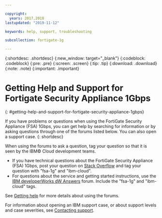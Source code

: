 ```yaml
---

copyright:
  years: 2017,2018
lastupdated: "2019-11-12"

keywords: help, support, troubleshooting

subcollection: fortigate-1g

---
```


{:shortdesc: .shortdesc}
{:new_window: target="_blank"}
{:codeblock: .codeblock}
{:pre: .pre}
{:screen: .screen}
{:tip: .tip}
{:download: .download}
{:note: .note}
{:important: .important}

# Getting Help and Support for Fortigate Security Appliance 1Gbps
{: #getting-help-and-support-for-fortigate-security-appliance-1gbps}

If you have problems or questions when using the FortiGate Security Appliance (FSA) 1Gbps, you can get help by searching for information or by asking questions through one of the forums listed below. You can also open a support case.
{: shortdesc}

When using the forums to ask a question, tag your question so that it is seen by the IBM© Cloud development teams.

* If you have technical questions about the FortiGate Security Appliance (FSA) 1Gbps, post your question on [Stack Overflow](https://stackoverflow.com/search?q=fsa-1g+ibm-cloud) and tag your question with "fsa-1g" and "ibm-cloud".
* For questions about the service and getting started instructions, use the [IBM developerWorks dW Answers](https://developer.ibm.com/answers/topics/fsa-1g.html?smartspace=ibm-cloud) forum. Include the "fsa-1g" and "ibm-cloud" tags.

See [Getting help](https://{DomainName}/docs/get-support?topic=get-support-using-avatar) for more details about using the forums.

For information about opening an IBM support case, or about support levels and case severities, see [Contacting support](/docs/get-support?topic=get-support-getting-customer-support).
